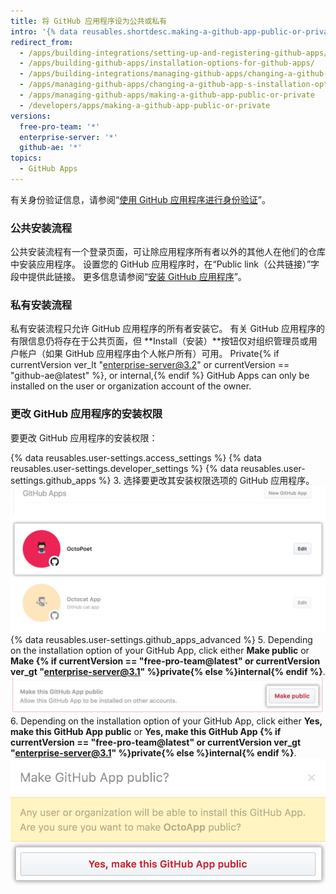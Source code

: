 ```yaml
---
title: 将 GitHub 应用程序设为公共或私有
intro: '{% data reusables.shortdesc.making-a-github-app-public-or-private %}'
redirect_from:
  - /apps/building-integrations/setting-up-and-registering-github-apps/about-installation-options-for-github-apps/
  - /apps/building-github-apps/installation-options-for-github-apps/
  - /apps/building-integrations/managing-github-apps/changing-a-github-app-s-installation-option/
  - /apps/managing-github-apps/changing-a-github-app-s-installation-option/
  - /apps/managing-github-apps/making-a-github-app-public-or-private
  - /developers/apps/making-a-github-app-public-or-private
versions:
  free-pro-team: '*'
  enterprise-server: '*'
  github-ae: '*'
topics:
  - GitHub Apps
---
```

有关身份验证信息，请参阅“[使用 GitHub 应用程序进行身份验证](/apps/building-github-apps/authenticating-with-github-apps/#authenticating-as-an-installation)”。

### 公共安装流程

公共安装流程有一个登录页面，可让除应用程序所有者以外的其他人在他们的仓库中安装应用程序。 设置您的 GitHub 应用程序时，在“Public link（公共链接）”字段中提供此链接。 更多信息请参阅“[安装 GitHub 应用程序](/apps/installing-github-apps/)”。

### 私有安装流程

私有安装流程只允许 GitHub 应用程序的所有者安装它。 有关 GitHub 应用程序的有限信息仍将存在于公共页面，但 **Install（安装）**按钮仅对组织管理员或用户帐户（如果 GitHub 应用程序由个人帐户所有）可用。 Private{% if currentVersion ver_lt "enterprise-server@3.2" or currentVersion == "github-ae@latest" %}, or internal,{% endif %} GitHub Apps can only be installed on the user or organization account of the owner.

### 更改 GitHub 应用程序的安装权限

要更改 GitHub 应用程序的安装权限：

{% data reusables.user-settings.access_settings %}
{% data reusables.user-settings.developer_settings %}
{% data reusables.user-settings.github_apps %}
3. 选择要更改其安装权限选项的 GitHub 应用程序。 ![应用程序选择](/assets/images/github-apps/github_apps_select-app.png)
{% data reusables.user-settings.github_apps_advanced %}
5. Depending on the installation option of your GitHub App, click either **Make public** or **Make {% if currentVersion == "free-pro-team@latest" or currentVersion ver_gt "enterprise-server@3.1" %}private{% else %}internal{% endif %}**. ![更改 GitHub 应用程序安装选项的按钮](/assets/images/github-apps/github_apps_make_public.png)
6. Depending on the installation option of your GitHub App, click either **Yes, make this GitHub App public** or **Yes, make this GitHub App {% if currentVersion == "free-pro-team@latest" or currentVersion ver_gt "enterprise-server@3.1" %}private{% else %}internal{% endif %}**. ![确认更改安装选项的按钮](/assets/images/github-apps/github_apps_confirm_installation_option.png)
